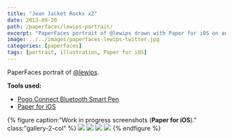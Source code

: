 ```yaml
---
title: "Jean Jacket Rocks x2"
date: 2013-09-20
path: /paperfaces/lewips-portrait/
excerpt: "PaperFaces portrait of @lewips drawn with Paper for iOS on an iPad."
image: ../../images/paperfaces-lewips-twitter.jpg
categories: [paperfaces]
tags: [portrait, illustration, Paper for iOS]
---
```


PaperFaces portrait of <a href="https://twitter.com/lewips">@lewips</a>.

**Tools used:**

- [Pogo Connect Bluetooth Smart Pen](https://www.amazon.com/gp/product/B009K448L4/ref=as_li_ss_tl?ie=UTF8&camp=1789&creative=390957&creativeASIN=B009K448L4&linkCode=as2&tag=mademist-20)
- [Paper for iOS](https://paper.bywetransfer.com/)

{% figure caption:"Work in progress screenshots (**Paper for iOS**)." class:"gallery-2-col" %}
[![](../../images/paperfaces-lewips-process-1-600.jpg)](../../images/paperfaces-lewips-process-1-lg.jpg)
[![](../../images/paperfaces-lewips-process-2-600.jpg)](../../images/paperfaces-lewips-process-2-lg.jpg)
[![](../../images/paperfaces-lewips-process-3-600.jpg)](../../images/paperfaces-lewips-process-3-lg.jpg)
[![](../../images/paperfaces-lewips-process-4-600.jpg)](../../images/paperfaces-lewips-process-4-lg.jpg)
{% endfigure %}
